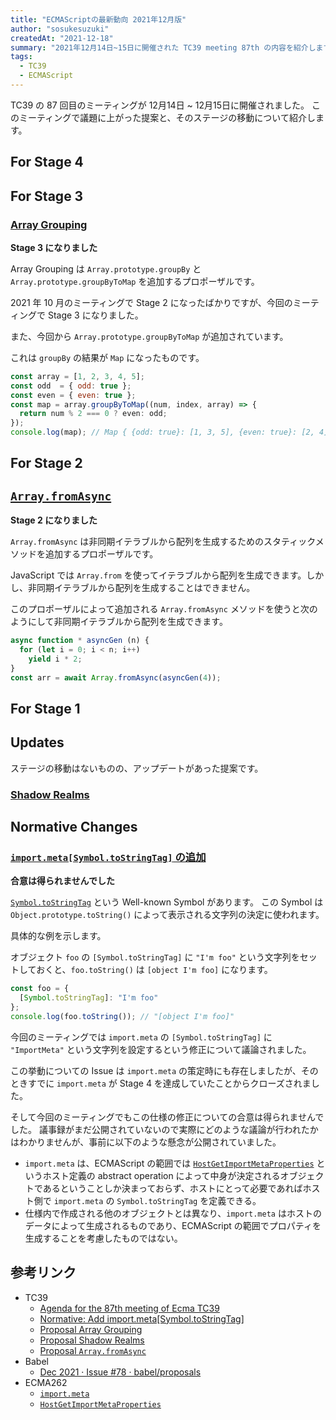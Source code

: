 ```yaml
---
title: "ECMAScriptの最新動向 2021年12月版"
author: "sosukesuzuki"
createdAt: "2021-12-18"
summary: "2021年12月14日~15日に開催された TC39 meeting 87th の内容を紹介します"
tags:
  - TC39
  - ECMAScript
---
```


TC39 の 87 回目のミーティングが 12月14日 ~ 12月15日に開催されました。
このミーティングで議題に上がった提案と、そのステージの移動について紹介します。

## For Stage 4

## For Stage 3

### [Array Grouping](https://github.com/tc39/proposal-array-grouping)

**Stage 3 になりました**

Array Grouping は `Array.prototype.groupBy` と `Array.prototype.groupByToMap` を追加するプロポーザルです。

2021 年 10 月のミーティングで Stage 2 になったばかりですが、今回のミーティングで Stage 3 になりました。

また、今回から `Array.prototype.groupByToMap` が追加されています。

これは `groupBy` の結果が `Map` になったものです。

```js
const array = [1, 2, 3, 4, 5];
const odd  = { odd: true };
const even = { even: true };
const map = array.groupByToMap((num, index, array) => {
  return num % 2 === 0 ? even: odd;
});
console.log(map); // Map { {odd: true}: [1, 3, 5], {even: true}: [2, 4] }
```

## For Stage 2

## [`Array.fromAsync`](https://github.com/tc39/proposal-array-from-async/)

**Stage 2 になりました**

`Array.fromAsync` は非同期イテラブルから配列を生成するためのスタティックメソッドを追加するプロポーザルです。

JavaScript では `Array.from` を使ってイテラブルから配列を生成できます。しかし、非同期イテラブルから配列を生成することはできません。

このプロポーザルによって追加される `Array.fromAsync` メソッドを使うと次のようにして非同期イテラブルから配列を生成できます。

```js
async function * asyncGen (n) {
  for (let i = 0; i < n; i++)
    yield i * 2;
}
const arr = await Array.fromAsync(asyncGen(4));
```

## For Stage 1

## Updates

ステージの移動はないものの、アップデートがあった提案です。

### [Shadow Realms](https://github.com/tc39/proposal-shadowrealm)

## Normative Changes

### [`import.meta[Symbol.toStringTag]` の追加](https://github.com/tc39/ecma262/pull/2106)

**合意は得られませんでした**

[`Symbol.toStringTag`](https://developer.mozilla.org/ja/docs/Web/JavaScript/Reference/Global_Objects/Symbol/toStringTag) という Well-known Symbol があります。
この Symbol は `Object.prototype.toString()` によって表示される文字列の決定に使われます。

具体的な例を示します。

オブジェクト `foo` の `[Symbol.toStringTag]` に `"I'm foo"` という文字列をセットしておくと、`foo.toString()` は `[object I'm foo]` になります。

```js
const foo = {
  [Symbol.toStringTag]: "I'm foo"
};
console.log(foo.toString()); // "[object I'm foo]"
```

今回のミーティングでは `import.meta` の `[Symbol.toStringTag]` に `"ImportMeta"` という文字列を設定するという修正について議論されました。

この挙動についての Issue は `import.meta` の策定時にも存在しましたが、そのときすでに `import.meta` が Stage 4 を達成していたことからクローズされました。

そして今回のミーティングでもこの仕様の修正についての合意は得られませんでした。
議事録がまだ公開されていないので実際にどのような議論が行われたかはわかりませんが、事前に以下のような懸念が公開されていました。

- `import.meta` は、ECMAScript の範囲では [`HostGetImportMetaProperties`](https://tc39.es/ecma262/#sec-hostgetimportmetaproperties) というホスト定義の abstract operation によって中身が決定されるオブジェクトであるということしか決まっておらず、ホストにとって必要であればホスト側で `import.meta` の `Symbol.toStringTag` を定義できる。
- 仕様内で作成される他のオブジェクトとは異なり、`import.meta` はホストのデータによって生成されるものであり、ECMAScript の範囲でプロパティを生成することを考慮したものではない。

## 参考リンク

- TC39
  - [Agenda for the 87th meeting of Ecma TC39](https://github.com/tc39/agendas/blob/main/2021/12.md)
  - [Normative: Add import.meta[Symbol.toStringTag]](https://github.com/tc39/ecma262/pull/2106)
  - [Proposal Array Grouping](https://github.com/tc39/proposal-array-grouping)
  - [Proposal Shadow Realms](https://github.com/tc39/proposal-shadowrealm)
  - [Proposal `Array.fromAsync`](https://github.com/tc39/proposal-array-from-async/)
- Babel
  - [Dec 2021 · Issue #78 · babel/proposals](https://github.com/babel/proposals/issues/78)
- ECMA262
  - [`import.meta`](https://tc39.es/ecma262/#prod-ImportMeta)
  - [`HostGetImportMetaProperties`](https://tc39.es/ecma262/#sec-hostgetimportmetaproperties)
